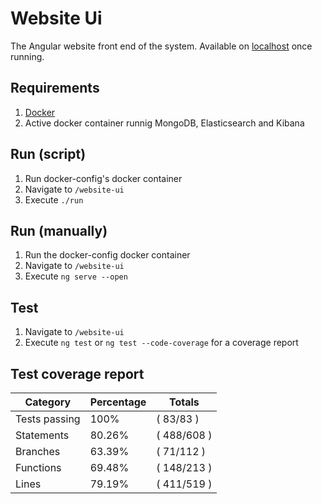 # Website Ui
The Angular website front end of the system. Available on [localhost](http://localhost:4200/) once running.

## Requirements
1. [Docker](https://www.docker.com/)
2. Active docker container runnig MongoDB, Elasticsearch and Kibana

## Run (script)
1. Run docker-config's docker container
2. Navigate to `/website-ui`
3. Execute `./run`

## Run (manually)
1. Run the docker-config docker container
2. Navigate to `/website-ui`
3. Execute `ng serve --open`

## Test
1. Navigate to `/website-ui`
2. Execute `ng test` or `ng test --code-coverage` for a coverage report

## Test coverage report

Category        |Percentage |Totals
----------------|-----------|---------
Tests passing   |100%       |( 83/83 )
Statements      |80.26%     |( 488/608 )
Branches        |63.39%     |( 71/112 )
Functions       |69.48%     |( 148/213 )
Lines           |79.19%     |( 411/519 )